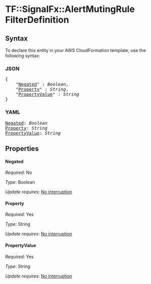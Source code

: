 # TF::SignalFx::AlertMutingRule FilterDefinition

## Syntax

To declare this entity in your AWS CloudFormation template, use the following syntax:

### JSON

<pre>
{
    "<a href="#negated" title="Negated">Negated</a>" : <i>Boolean</i>,
    "<a href="#property" title="Property">Property</a>" : <i>String</i>,
    "<a href="#propertyvalue" title="PropertyValue">PropertyValue</a>" : <i>String</i>
}
</pre>

### YAML

<pre>
<a href="#negated" title="Negated">Negated</a>: <i>Boolean</i>
<a href="#property" title="Property">Property</a>: <i>String</i>
<a href="#propertyvalue" title="PropertyValue">PropertyValue</a>: <i>String</i>
</pre>

## Properties

#### Negated

_Required_: No

_Type_: Boolean

_Update requires_: [No interruption](https://docs.aws.amazon.com/AWSCloudFormation/latest/UserGuide/using-cfn-updating-stacks-update-behaviors.html#update-no-interrupt)

#### Property

_Required_: Yes

_Type_: String

_Update requires_: [No interruption](https://docs.aws.amazon.com/AWSCloudFormation/latest/UserGuide/using-cfn-updating-stacks-update-behaviors.html#update-no-interrupt)

#### PropertyValue

_Required_: Yes

_Type_: String

_Update requires_: [No interruption](https://docs.aws.amazon.com/AWSCloudFormation/latest/UserGuide/using-cfn-updating-stacks-update-behaviors.html#update-no-interrupt)

